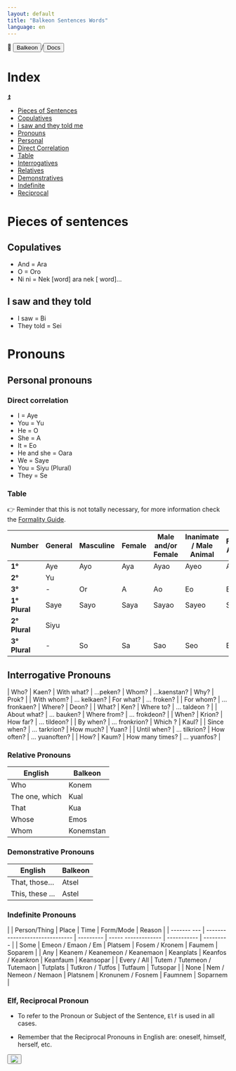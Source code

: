 ```yaml
---
layout: default
title: "Balkeon Sentences Words"
language: en
---
```


📂 <button class="button-16" role="button" onclick="location.href='../../index'">Balkeon</button>/<button class="button-16" role= "button" onclick="location.href='../index'">Docs</button>

# Index

<a name="top"></a>
<a class="top-link hide" href="#top">⏫️</a>

- [Pieces of Sentences](#pieces-of-sentences)
- [Copulatives](#copulatives)
- [I saw and they told me](#i-saw-and-they-told)
- [Pronouns](#pronouns)
- [Personal](#personal-pronouns)
- [Direct Correlation](#direct-correlation)
- [Table](#table)
- [Interrogatives](#interrogative-pronouns)
- [Relatives](#relative-pronouns)
- [Demonstratives](#demonstrative-pronouns)
- [Indefinite](#indefinite-pronouns)
- [Reciprocal](#elf-reciprocal-pronoun)

# Pieces of sentences

## Copulatives
- And = Ara
- O = Oro
- Ni ni = Nek [word] ara nek [ word]...

## I saw and they told
- I saw = Bi
- They told = Sei

# Pronouns

## Personal pronouns

### Direct correlation

- I = Aye
- You = Yu
- He = O
- She = A
- It = Eo
- He and she = Oara
- We = Saye
- You = Siyu (Plural)
- They = Se 

### Table

👉 Reminder that this is not totally necessary, for more information check the [Formality Guide](../../grammar/formalityguide).

<div class="table-wrapper" markdown="block">

| **Number** | **General** | **Masculine** | **Female** | **Male and/or Female** | **Inanimate / Male Animal** | **Female Animal** |
| ------------- | ----------- | ------------- | ------------ | -------------------------- | ---------------------------- | ----------------- |
| **1°** | Aye | Ayo | Aya | Ayao | Ayeo | Ayea |
| **2°** | Yu |
| **3°** | \- | Or | A | Ao | Eo | Ea |
| **1° Plural** | Saye | Sayo | Saya | Sayao | Sayeo | Sayea |
| **2° Plural** | Siyu |
| **3° Plural** | \- | So | Sa | Sao | Seo | Be |

</div>

## Interrogative Pronouns

<div class="table-wrapper" markdown="block">

| Who? | Kaen? | With what? | …peken? 
| Whom? | …kaenstan? | Why? | Prok? |
| With whom? | … kelkaen? | For what? | … froken? |
| For whom? | … fronkaen? | Where? | Deon? |
| What? | Ken? | Where to? | … taldeon ? |
| About what? | … bauken? | Where from? | … frokdeon? |
| When? | Krion? | How far? | … tildeon? |
| By when? | … fronkrion? | Which ? | Kaul? |
| Since when? | … tarkrion? | How much? | Yuan? |
| Until when? | … tilkrion? | How often? | … yuanoften? |
| How? | Kaum? | How many times? | … yuanfos? |

</div>

### Relative Pronouns

| English | Balkeon |
| --------------- | --------- |
| Who | Konem |
| The one, which | Kual |
| That | Kua |
| Whose | Emos |
| Whom | Konemstan |

### Demonstrative Pronouns

| English | Balkeon |
| --------------------- | ----------- |
| That, those… | Atsel |
| This, these … | Astel |

### Indefinite Pronouns

<div class="table-wrapper" markdown="block">

| | Person/Thing | Place | Time | Form/Mode | Reason |
| ------- --- | ------------------------------ | --------- | ----- ------------- | ----------- | --------- |
| Some | Emeon / Emaon / Em | Platsem | Fosem / Kronem | Faumem | Soparem |
| Any | Keanem / Keanemeon / Keanemaon | Keanplats | Keanfos / Keankron | Keanfaum | Keansopar |
| Every / All | Tutem / Tutemeon / Tutemaon | Tutplats | Tutkron / Tutfos | Tutfaum | Tutsopar |
| None | Nem / Nemeon / Nemaon | Platsnem | Kronunem / Fosnem | Faumnem | Soparnem |

</div>

### Elf, Reciprocal Pronoun

- To refer to the Pronoun or Subject of the Sentence, `Elf` is used in all cases.

- Remember that the Reciprocal Pronouns in English are: oneself, himself, herself, etc.

 <button class="button-17" role="button" onclick="langRedirect('en')"><img src="https://img.icons8.com/?size=35&id=95094&format=png&color=000000"/></button> 
